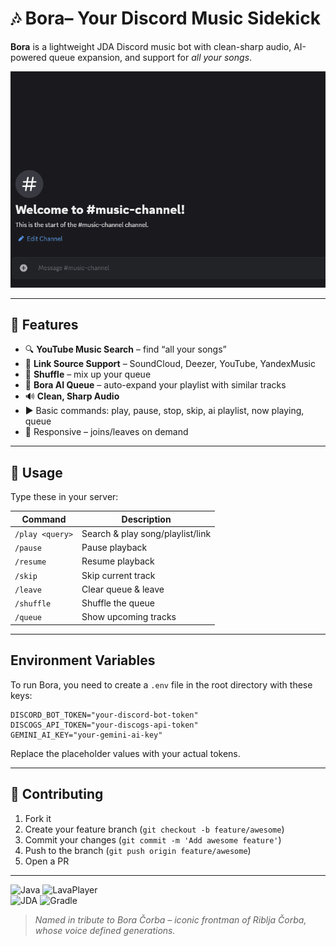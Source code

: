 # 🎶 Bora– Your Discord Music Sidekick

**Bora** is a lightweight JDA Discord music bot with clean-sharp audio, AI-powered queue expansion, and support for _all your songs_.

![Demo](demo/demo.gif)

---

## 🚀 Features

- 🔍 **YouTube Music Search** – find “all your songs”  
- 🔗 **Link Source Support** – SoundCloud, Deezer, YouTube, YandexMusic  
- 🔀 **Shuffle** – mix up your queue  
- 🤖 **Bora AI Queue** – auto-expand your playlist with similar tracks  
- 🔊 **Clean, Sharp Audio**  
- ▶️ Basic commands: play, pause, stop, skip, ai playlist, now playing, queue  
- 📱 Responsive – joins/leaves on demand  

---

## 🎵 Usage

Type these in your server:

| Command        | Description                          |
| -------------- | ------------------------------------ |
| `/play <query>`| Search & play song/playlist/link     |
| `/pause`       | Pause playback                       |
| `/resume`      | Resume playback                      |
| `/skip`        | Skip current track                   |
| `/leave`       | Clear queue & leave                  |
| `/shuffle`     | Shuffle the queue                    |
| `/queue`       | Show upcoming tracks                 |


---

## Environment Variables

To run Bora, you need to create a `.env` file in the root directory with these keys:

```
DISCORD_BOT_TOKEN="your-discord-bot-token"
DISCOGS_API_TOKEN="your-discogs-api-token"
GEMINI_AI_KEY="your-gemini-ai-key"
```


Replace the placeholder values with your actual tokens.  

---

## 🤝 Contributing

1. Fork it  
2. Create your feature branch (`git checkout -b feature/awesome`)  
3. Commit your changes (`git commit -m 'Add awesome feature'`)  
4. Push to the branch (`git push origin feature/awesome`)  
5. Open a PR  

---

![Java](https://img.shields.io/badge/Java-ED8B00?style=for-the-badge&logo=openjdk&logoColor=white)  ![LavaPlayer](https://img.shields.io/badge/LavaPlayer-3F51B5?style=for-the-badge&logo=spotify&logoColor=white)  
![JDA](https://img.shields.io/badge/JDA-7289DA?style=for-the-badge&logo=discord&logoColor=white)  ![Gradle](https://img.shields.io/badge/Gradle-02303A?style=for-the-badge&logo=gradle&logoColor=white)

> *Named in tribute to Bora Čorba – iconic frontman of Riblja Čorba, whose voice defined generations.*
